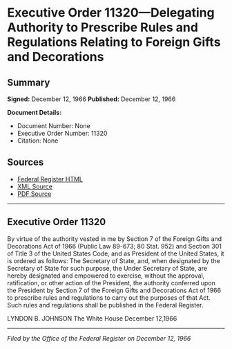 # Executive Order 11320—Delegating Authority to Prescribe Rules and Regulations Relating to Foreign Gifts and Decorations

## Summary

**Signed:** December 12, 1966
**Published:** December 12, 1966

**Document Details:**
- Document Number: None
- Executive Order Number: 11320
- Citation: None

## Sources
- [Federal Register HTML](https://www.presidency.ucsb.edu/documents/executive-order-11320-delegating-authority-prescribe-rules-and-regulations-relating)
- [XML Source](None)
- [PDF Source](None)

---

## Executive Order 11320

By virtue of the authority vested in me by Section 7 of the Foreign Gifts and Decorations Act of 1966 (Public Law 89-673; 80 Stat. 952) and Section 301 of Title 3 of the United States Code, and as President of the United States, it is ordered as follows:
The Secretary of State, and, when designated by the Secretary of State for such purpose, the Under Secretary of State, are hereby designated and empowered to exercise, without the approval, ratification, or other action of the President, the authority conferred upon the President by Section 7 of the Foreign Gifts and Decorations Act of 1966 to prescribe rules and regulations to carry out the purposes of that Act. Such rules and regulations shall be published in the Federal Register.

LYNDON B. JOHNSON
The White House
December 12,1966

---

*Filed by the Office of the Federal Register on December 12, 1966*
